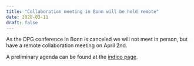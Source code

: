 ```yaml
---
title: "Collaboration meeting in Bonn will be held remote"
date: 2020-03-11
draft: false
---
```


As the DPG conference in Bonn is canceled we will not meet in person,
but have a remote collaboration meeting on April 2nd.

A preliminary agenda can be found at the [indico page](https://indico.physik.uni-muenchen.de/event/32/).

